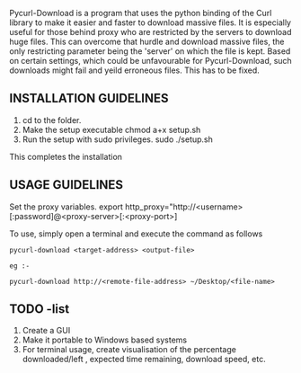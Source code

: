 Pycurl-Download is a program that uses the python binding of the Curl library to make it easier and faster to download massive files. 
It is especially useful for those behind proxy who are restricted by the servers to download huge files. This can overcome that hurdle and download massive files, the only restricting parameter being the 'server' on which the file is kept. Based on certain settings, which could be unfavourable for Pycurl-Download, such downloads might fail and yeild erroneous files. This has to be fixed.

INSTALLATION GUIDELINES
-----------------------------------------------------------------------------------------

1. cd to the folder.
2. Make the setup executable
	chmod a+x setup.sh
3. Run the setup with sudo privileges.
	sudo ./setup.sh

This completes the installation

USAGE GUIDELINES
-----------------------------------------------------------------------------------------
Set the proxy variables. 
export http\_proxy="http://\<username\>[:password]@\<proxy-server\>[:\<proxy-port\>]

To use, simply open a terminal and execute the command as follows 
	
	pycurl-download <target-address> <output-file>

	eg :-
		
	pycurl-download http://<remote-file-address> ~/Desktop/<file-name>


TODO -list 
--------------

1. Create a GUI
2. Make it portable to Windows based systems 
3. For terminal usage, create visualisation of the percentage downloaded/left , expected time remaining, download speed, etc.

